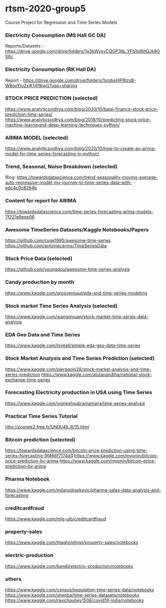 # rtsm-2020-group5
Course Project for Regression and Time Series Models

### Electricity Consumption (MS Hall GC DA) 

Reports/Datasets - https://drive.google.com/drive/folders/1p3kWysvCQGP3tb_YFb1Id8ItQJk8GS8c

### Electricity Consumption (RK Hall DA)

Report - https://drive.google.com/drive/folders/1xigbsHlP8izsB-WBooYlu2xjK14f9jwG?usp=sharing

### STOCK PRICE PREDICTION (selected)

https://www.analyticsvidhya.com/blog/2020/10/bajaj-finance-stock-price-prediction-time-series/
https://www.analyticsvidhya.com/blog/2018/10/predicting-stock-price-machine-learningnd-deep-learning-techniques-python/

### ARIMA MODEL (selected)

https://www.analyticsvidhya.com/blog/2020/10/how-to-create-an-arima-model-for-time-series-forecasting-in-python/

### Trend, Seasonal, Noise Breakdown (selected)
Blog: https://towardsdatascience.com/trend-seasonality-moving-average-auto-regressive-model-my-journey-to-time-series-data-with-edc4c0c8284b

### Content for report for ARIMA 
https://towardsdatascience.com/time-series-forecasting-arima-models-7f221e9eee06

### Awesome TimeSeries Datasets/Kaggle Notebooks/Papers

https://github.com/cuge1995/awesome-time-series
https://github.com/antoinecarme/TimeSeriesData

### Stock Price Data (selected)

https://github.com/youngdou/awesome-time-series-analysis

### Candy production by month

https://www.kaggle.com/grosvenpaul/eda-and-time-series-modeling

### Stock market Time Series Analysis (selected)

https://www.kaggle.com/wangqiyuan/stock-market-time-series-data-analysis

### EDA Geo Data and Time Series

https://www.kaggle.com/loveall/simple-eda-geo-data-time-series

### Stock Market Analysis and Time Series Prediction (selected)

https://www.kaggle.com/pierpaolo28/stock-market-analysis-and-time-series-prediction
https://www.kaggle.com/atulanandjha/national-stock-exchange-time-series

### Forecasting Electricity production in USA using Time Series

https://www.kaggle.com/vigneshsubramanians/time-series-analysis

### Practical Time Series Tutorial
http://zoonek2.free.fr/UNIX/48_R/15.html

### Bitcoin prediction (selected)
https://towardsdatascience.com/bitcoin-price-prediction-using-time-series-forecasting-9f468f7174d3
https://www.kaggle.com/myonin/bitcoin-price-prediction-by-arima
https://www.kaggle.com/myonin/bitcoin-price-prediction-by-arima

### Pharma Notebook

https://www.kaggle.com/milanzdravkovic/pharma-sales-data-analysis-and-forecasting

### creditcardfraud

https://www.kaggle.com/mlg-ulb/creditcardfraud

### property-sales

https://www.kaggle.com/htagholdings/property-sales/notebooks

### electric-production

https://www.kaggle.com/kandij/electric-production/notebooks

### others

https://www.kaggle.com/census/population-time-series-data/notebooks
https://www.kaggle.com/shenba/time-series-datasets/notebooks
https://www.kaggle.com/ravichaubey1506/covid19-india/notebooks


